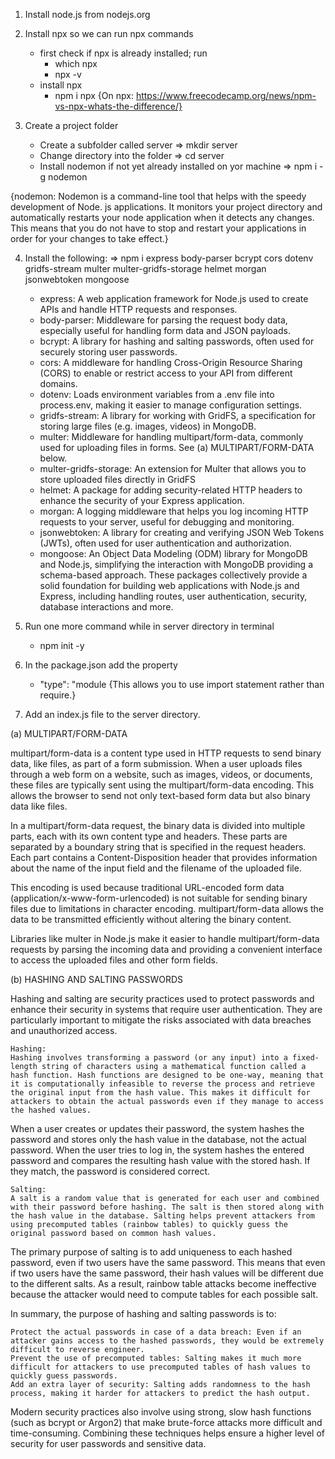 1. Install node.js from nodejs.org
2. Install npx so we can run npx commands
      - first check if npx is already installed; run
        - which npx
        - npx -v
      - install npx
        - npm i npx
  {On npx: https://www.freecodecamp.org/news/npm-vs-npx-whats-the-difference/}

3. Create a project folder
      - Create a subfolder called server => mkdir server
      - Change directory into the folder => cd server
      - Install nodemon if not yet already installed on yor machine => npm i -g nodemon

  {nodemon: Nodemon is a command-line tool that helps with the speedy development of Node. js applications. It monitors your project directory and automatically restarts your node application when it detects any changes. This means that you do not have to stop and restart your applications in order for your changes to take effect.}

4. Install the following:
    => npm i express body-parser bcrypt cors dotenv gridfs-stream multer multer-gridfs-storage helmet morgan jsonwebtoken mongoose
      - express: A web application framework for Node.js used to create APIs and handle HTTP requests and responses.
      - body-parser: Middleware for parsing the request body data, especially useful for handling form data and JSON payloads.
      - bcrypt: A library for hashing and salting passwords, often used for securely storing user passwords.
      - cors: A middleware for handling Cross-Origin Resource Sharing (CORS) to enable or restrict access to your API from different domains.
      - dotenv: Loads environment variables from a .env file into process.env, making it easier to manage configuration settings.
      - gridfs-stream: A library for working with GridFS, a specification for storing large files (e.g. images, videos) in MongoDB.
      - multer: Middleware for handling multipart/form-data, commonly used for uploading files in forms. See (a) MULTIPART/FORM-DATA below.
      - multer-gridfs-storage: An extension for Multer that allows you to store uploaded files directly in GridFS
      - helmet: A package for adding security-related HTTP headers to enhance the security of your Express application.
      - morgan: A logging middleware that helps you log incoming HTTP requests to your server, useful for debugging and monitoring.
      - jsonwebtoken: A library for creating and verifying JSON Web Tokens (JWTs), often used for user authentication and authorization.
      - mongoose: An Object Data Modeling (ODM) library for MongoDB and Node.js, simplifying the interaction with MongoDB providing a schema-based approach.
    These packages collectively provide a solid foundation for building web applications with Node.js and Express, including handling routes, user authentication, security, database interactions and more.

5. Run one more command while in server directory in terminal
      - npm init -y
6. In the package.json add the property
      - "type": "module
     {This allows you to use import statement rather than require.}    
7.  Add an index.js file to the server directory.





(a) MULTIPART/FORM-DATA

multipart/form-data is a content type used in HTTP requests to send binary data, like files, as part of a form submission. When a user uploads files through a web form on a website, such as images, videos, or documents, these files are typically sent using the multipart/form-data encoding. This allows the browser to send not only text-based form data but also binary data like files.

In a multipart/form-data request, the binary data is divided into multiple parts, each with its own content type and headers. These parts are separated by a boundary string that is specified in the request headers. Each part contains a Content-Disposition header that provides information about the name of the input field and the filename of the uploaded file.

This encoding is used because traditional URL-encoded form data (application/x-www-form-urlencoded) is not suitable for sending binary files due to limitations in character encoding. multipart/form-data allows the data to be transmitted efficiently without altering the binary content.

Libraries like multer in Node.js make it easier to handle multipart/form-data requests by parsing the incoming data and providing a convenient interface to access the uploaded files and other form fields.

(b) HASHING AND SALTING PASSWORDS

Hashing and salting are security practices used to protect passwords and enhance their security in systems that require user authentication. They are particularly important to mitigate the risks associated with data breaches and unauthorized access.

    Hashing:
    Hashing involves transforming a password (or any input) into a fixed-length string of characters using a mathematical function called a hash function. Hash functions are designed to be one-way, meaning that it is computationally infeasible to reverse the process and retrieve the original input from the hash value. This makes it difficult for attackers to obtain the actual passwords even if they manage to access the hashed values.

When a user creates or updates their password, the system hashes the password and stores only the hash value in the database, not the actual password. When the user tries to log in, the system hashes the entered password and compares the resulting hash value with the stored hash. If they match, the password is considered correct.

    Salting:
    A salt is a random value that is generated for each user and combined with their password before hashing. The salt is then stored along with the hash value in the database. Salting helps prevent attackers from using precomputed tables (rainbow tables) to quickly guess the original password based on common hash values.

The primary purpose of salting is to add uniqueness to each hashed password, even if two users have the same password. This means that even if two users have the same password, their hash values will be different due to the different salts. As a result, rainbow table attacks become ineffective because the attacker would need to compute tables for each possible salt.

In summary, the purpose of hashing and salting passwords is to:

    Protect the actual passwords in case of a data breach: Even if an attacker gains access to the hashed passwords, they would be extremely difficult to reverse engineer.
    Prevent the use of precomputed tables: Salting makes it much more difficult for attackers to use precomputed tables of hash values to quickly guess passwords.
    Add an extra layer of security: Salting adds randomness to the hash process, making it harder for attackers to predict the hash output.

Modern security practices also involve using strong, slow hash functions (such as bcrypt or Argon2) that make brute-force attacks more difficult and time-consuming. Combining these techniques helps ensure a higher level of security for user passwords and sensitive data.
